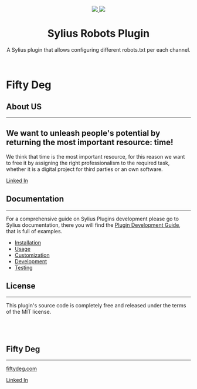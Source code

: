 <p align="center">
    <a href="https://sylius.com" target="_blank">
        <img src="https://demo.sylius.com/assets/shop/img/logo.png" />
    </a>
    <a href="https://sylius.com" target="_blank">
        <img src="doc/fd.png" />
    </a>
</p>

<h1 align="center">Sylius Robots Plugin</h1>

<p align="center">A Sylius plugin that allows configuring different robots.txt per each channel.</p>
<br/>

# Fifty Deg

## About US
------------------

We want to unleash people's potential by returning the most important resource: time!
------------------
We think that time is the most important resource, for this reason we want to free it by assigning the right professionalism to the required task, whether it is a digital project for third parties or an own software.

<a href="https://www.linkedin.com/company/fiftydeg/" target="_blank" rel="nooperer noreferrer">Linked In</a>

## Documentation
------------------

For a comprehensive guide on Sylius Plugins development please go to Sylius documentation,
there you will find the <a href="https://docs.sylius.com/en/latest/plugin-development-guide/index.html">Plugin Development Guide</a>, that is full of examples.

<ul>
<li><a href="doc/installation.md">Installation</a></li>
<li><a href="doc/usage.md">Usage</a></li>
<li><a href="doc/customization.md">Customization</a></li>
<li><a href="doc/development.md">Development</a></li>
<li><a href="doc/testing.md">Testing</a></li>
</ul>

## License
------------------
This plugin's source code is completely free and released under the terms of the MIT license.
<br/>
<br/>
<br/>
<br/>

## Fifty Deg
------------------
<a href="https://fiftydeg.com/" target="_blank">fiftydeg.com</a>

<a href="https://www.linkedin.com/company/fiftydeg/" target="_blank" rel="nooperer noreferrer">Linked In</a>
